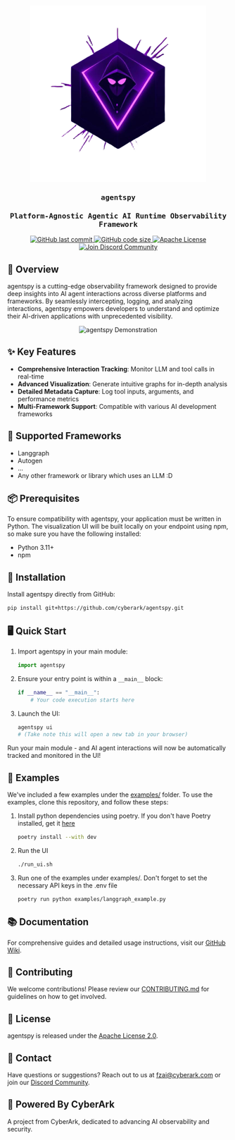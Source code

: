 <p align="center">
    <img src="resources/logo.png" alt="agentspy - AI Agent Observability Platform" width="400"/>
</p>
<h3 align="center" style="font-family: 'Fira Mono', Monospace;">agentspy</h3>
<h3 align="center" style="font-family: 'Fira Mono', Monospace;">Platform-Agnostic Agentic AI Runtime Observability Framework</h3>

<p align="center">
    <a href="https://github.com/cyberark/agentspy/commits/main">
        <img alt="GitHub last commit" src="https://img.shields.io/github/last-commit/cyberark/agentspy">
    </a>
    <a href="https://github.com/cyberark/agentspy">
        <img alt="GitHub code size" src="https://img.shields.io/github/languages/code-size/cyberark/agentspy">
    </a>
    <a href="https://github.com/cyberark/agentspy/blob/master/LICENSE">
        <img alt="Apache License" src="https://img.shields.io/github/license/cyberark/agentspy">
    </a>
    <a href="https://discord.gg/Zt297RAK">
        <img alt="Join Discord Community" src="https://img.shields.io/discord/1330486843938177157">
    </a>
</p>

## 🌟 Overview

agentspy is a cutting-edge observability framework designed to provide deep insights into AI agent interactions across diverse platforms and frameworks. By seamlessly intercepting, logging, and analyzing interactions, agentspy empowers developers to understand and optimize their AI-driven applications with unprecedented visibility.

<p align="center">
    <img src="resources/agentspy.gif" alt="agentspy Demonstration" width="800"/>
</p>

## ✨ Key Features

- **Comprehensive Interaction Tracking**: Monitor LLM and tool calls in real-time
- **Advanced Visualization**: Generate intuitive graphs for in-depth analysis
- **Detailed Metadata Capture**: Log tool inputs, arguments, and performance metrics
- **Multi-Framework Support**: Compatible with various AI development frameworks

## 🚀 Supported Frameworks

- Langgraph
- Autogen
- ...
- Any other framework or library which uses an LLM :D

## 📦 Prerequisites
To ensure compatibility with agentspy, your application must be written in Python. The visualization UI will be built locally on your endpoint using npm,
so make sure you have the following installed:

- Python 3.11+
- npm

## 🔧 Installation

Install agentspy directly from GitHub:

```bash
pip install git+https://github.com/cyberark/agentspy.git
```

## 🖥️ Quick Start

1. Import agentspy in your main module:
   ```python
   import agentspy
   ```

2. Ensure your entry point is within a `__main__` block:
   ```python
   if __name__ == "__main__":
       # Your code execution starts here
   ```

3. Launch the UI:
   ```bash
   agentspy ui
   # (Take note this will open a new tab in your browser)
   ```

Run your main module - and AI agent interactions will now be automatically tracked and monitored in the UI!

## 📌 Examples
We've included a few examples under the [examples/](https://github.com/cyberark/agentspy/tree/main/examples) folder.
To use the examples, clone this repository, and follow these steps:

1. Install python dependencies using poetry. If you don't have Poetry installed, get it [here](https://python-poetry.org/)
   ```bash
   poetry install --with dev
   ```

2. Run the UI
   ```bash
   ./run_ui.sh
   ```

3. Run one of the examples under examples/. Don't forget to set the necessary API keys in the .env file
   ```bash
   poetry run python examples/langgraph_example.py
   ```

## 📚 Documentation

For comprehensive guides and detailed usage instructions, visit our [GitHub Wiki](https://github.com/cyberark/agentspy/wiki).

## 🤝 Contributing

We welcome contributions! Please review our [CONTRIBUTING.md](https://github.com/cyberark/agentspy/blob/main/CONTRIBUTING.md) for guidelines on how to get involved.

## 📄 License

agentspy is released under the [Apache License 2.0](https://www.apache.org/licenses/LICENSE-2.0).

## 📧 Contact

Have questions or suggestions? Reach out to us at [fzai@cyberark.com](mailto:fzai@cyberark.com) or join our [Discord Community](https://discord.gg/Zt297RAK).

## 🌈 Powered By CyberArk

A project from CyberArk, dedicated to advancing AI observability and security.
